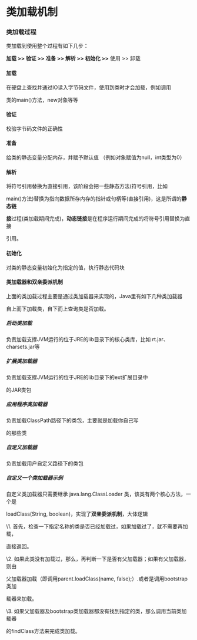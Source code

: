 # 类加载机制





### 类加载过程

类加载到使用整个过程有如下几步： 

**加载 >> 验证 >> 准备 >> 解析 >> 初始化 >>** 使用 >> 卸载	

#### 加载

在硬盘上查找并通过IO读入字节码文件，使用到类时才会加载，例如调用 

类的main()方法，new对象等等 

#### 验证

校验字节码文件的正确性 

#### 准备

给类的静态变量分配内存，并赋予默认值 （例如对象赋值为null，int类型为0）

#### 解析

将符号引用替换为直接引用，该阶段会把一些静态方法(符号引用，比如 

main()方法)替换为指向数据所存内存的指针或句柄等(直接引用)，这是所谓的**静态链** 

**接**过程(类加载期间完成)，**动态链接**是在程序运行期间完成的将符号引用替换为直接 

引用。

#### 初始化

对类的静态变量初始化为指定的值，执行静态代码块

#### **类加载器和双亲委派机制** 

上面的类加载过程主要是通过类加载器来实现的，Java里有如下几种类加载器

自上而下加载类，自下而上查询类是否加载。

##### 启动类加载

负责加载支撑JVM运行的位于JRE的lib目录下的核心类库，比如 rt.jar、charsets.jar等 

##### 扩展类加载器

负责加载支撑JVM运行的位于JRE的lib目录下的ext扩展目录中 

的JAR类包 

##### 应用程序类加载器

负责加载ClassPath路径下的类包，主要就是加载你自己写 

的那些类

##### 自定义加载器

负责加载用户自定义路径下的类包 

##### 自定义一个类加载器示例

自定义类加载器只需要继承 java.lang.ClassLoader 类，该类有两个核心方法，一个是 

loadClass(String, boolean)，实现了**双亲委派机制**，大体逻辑 

\1. 首先，检查一下指定名称的类是否已经加载过，如果加载过了，就不需要再加载， 

直接返回。 

\2. 如果此类没有加载过，那么，再判断一下是否有父加载器；如果有父加载器，则由 

父加载器加载（即调用parent.loadClass(name, false);）.或者是调用bootstrap类加 

载器来加载。 

\3. 如果父加载器及bootstrap类加载器都没有找到指定的类，那么调用当前类加载器 

的findClass方法来完成类加载。